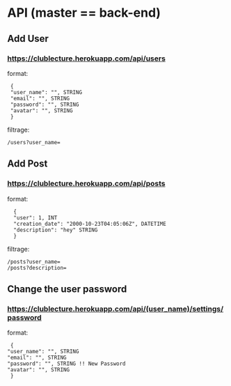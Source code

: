 # API (master == back-end)

## Add User
### https://clublecture.herokuapp.com/api/users

  format:

     {
     "user_name": "", STRING
     "email": "", STRING
     "password": "", STRING
     "avatar": "", STRING
     }

filtrage:

    /users?user_name=

## Add Post
### https://clublecture.herokuapp.com/api/posts

  format:
  
      {
      "user": 1, INT
      "creation_date": "2000-10-23T04:05:06Z", DATETIME
      "description": "hey" STRING
      }

filtrage:  

    /posts?user_name=
    /posts?description=  

## Change the user password
### https://clublecture.herokuapp.com/api/(user_name)/settings/password

format:

     {
    "user_name": "", STRING
    "email": "", STRING
    "password": "", STRING !! New Password
    "avatar": "", STRING
     }
